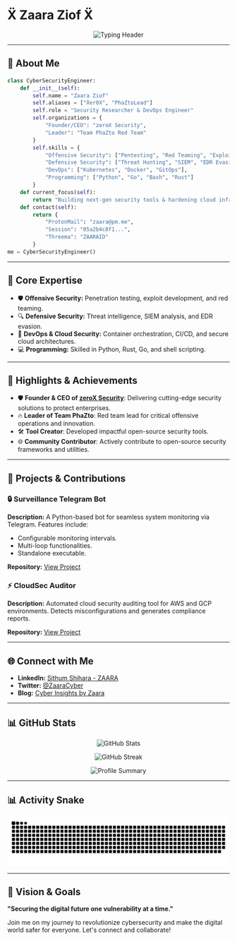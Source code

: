 
# Ẍ Zaara Ziof Ẍ 

<p align="center">
  <img src="https://readme-typing-svg.demolab.com?font=Fira+Code&weight=600&size=28&duration=4000&pause=1000&color=7A3CE8&center=true&vCenter=true&width=600&lines=Founder+%26+CEO+of+zeroX;Leader+of+Team+PhaZto;Security+Researcher+%26+Red+Team+Engineer;DevOps+%26+Cloud+Security+Specialist;Open+Source+Contributor" alt="Typing Header" />
</p>

---

## 🔮 About Me

```python
class CyberSecurityEngineer:
    def __init__(self):
        self.name = "Zaara Ziof"
        self.aliases = ["Ẍer0X", "PhaZtoLead"]
        self.role = "Security Researcher & DevOps Engineer"
        self.organizations = {
            "Founder/CEO": "zeroX Security",
            "Leader": "Team PhaZto Red Team"
        }
        self.skills = {
            "Offensive Security": ["Pentesting", "Red Teaming", "Exploit Dev"],
            "Defensive Security": ["Threat Hunting", "SIEM", "EDR Evasion"],
            "DevOps": ["Kubernetes", "Docker", "GitOps"],
            "Programming": ["Python", "Go", "Bash", "Rust"]
        }
    def current_focus(self):
        return "Building next-gen security tools & hardening cloud infrastructure"
    def contact(self):
        return {
            "ProtonMail": "zaara@pm.me",
            "Session": "05a2b4c8f1...",
            "Threema": "ZAARAID"
        }
me = CyberSecurityEngineer()
```

---

## 🌟 Core Expertise

- 🛡️ **Offensive Security:** Penetration testing, exploit development, and red teaming.
- 🔍 **Defensive Security:** Threat intelligence, SIEM analysis, and EDR evasion.
- 🚀 **DevOps & Cloud Security:** Container orchestration, CI/CD, and secure cloud architectures.
- 💻 **Programming:** Skilled in Python, Rust, Go, and shell scripting.

---

## 🚀 Highlights & Achievements

- 🛡️ **Founder & CEO of [zeroX Security](https://yourwebsite.com)**: Delivering cutting-edge security solutions to protect enterprises.
- 🔥 **Leader of Team PhaZto**: Red team lead for critical offensive operations and innovation.
- 🛠️ **Tool Creator**: Developed impactful open-source security tools.
- 🌐 **Community Contributor**: Actively contribute to open-source security frameworks and utilities.

---

## 📂 Projects & Contributions

### 🔒 **Surveillance Telegram Bot**
**Description:** A Python-based bot for seamless system monitoring via Telegram. Features include:
- Configurable monitoring intervals.
- Multi-loop functionalities.
- Standalone executable.

**Repository:** [View Project](https://github.com/zaaraZiof0/Cam-Hack-Bot-TG)

### ⚡ **CloudSec Auditor**
**Description:** Automated cloud security auditing tool for AWS and GCP environments. Detects misconfigurations and generates compliance reports.

**Repository:** [View Project](https://github.com/zaaraZiof0/Cam-Hack-Bot-TG)

---

## 🌐 Connect with Me

- **LinkedIn:** [Sithum Shihara - ZAARA](www.linkedin.com/in/sithum-shihara-zaara-6a6537330)
- **Twitter:** [@ZaaraCyber](https://twitter.com/ZaaraCyber)
- **Blog:** [Cyber Insights by Zaara](https://yourblog.com)

---

## 📊 GitHub Stats

<p align="center">
  <img src="https://github-readme-stats.vercel.app/api?username=ZAARA Ziof !&show_icons=true&theme=radical" alt="GitHub Stats" />
</p>
<p align="center">
  <img src="https://github-readme-streak-stats.herokuapp.com/?user=ZAARA Ziof !&theme=radical" alt="GitHub Streak" />
</p>
<p align="center">
  <img src="https://github-profile-summary-cards.vercel.app/api/cards/profile-details?username=ZAARA Ziof !&theme=radical" alt="Profile Summary" />
</p>

---

## 📊 Activity Snake

<p align="center">
  <img src="https://raw.githubusercontent.com/platane/snk/output/github-contribution-grid-snake.svg" alt="Activity Snake" />
</p>

---

## 🌌 Vision & Goals

**"Securing the digital future one vulnerability at a time."**

Join me on my journey to revolutionize cybersecurity and make the digital world safer for everyone. Let's connect and collaborate!
